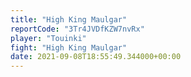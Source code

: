 ```yaml
---
title: "High King Maulgar"
reportCode: "3Tr4JVDfKZW7nvRx"
player: "Touinki"
fight: "High King Maulgar"
date: 2021-09-08T18:55:49.344000+00:00
---
```

